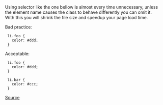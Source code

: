 Using selector like the one bellow is almost every time unnecessary, unless the element name causes the class to behave differently
you can omit it. With this you will shrink the file size and speedup your page load time.

Bad practice:

     li.foo {
       color: #ddd;
     }

Acceptable:

     li.foo {
       color: #ddd;
     }

     li.bar {
       color: #ccc;
     }

[Source](https://github.com/CSSLint/csslint/wiki/Disallow-overqualified-elements)
      